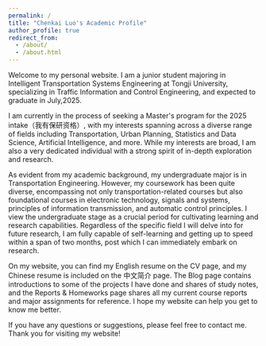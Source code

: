 ```yaml
---
permalink: /
title: "Chenkai Luo's Academic Profile"
author_profile: true
redirect_from: 
  - /about/
  - /about.html
---
```


Welcome to my personal website. I am a junior student majoring in Intelligent Transportation Systems Engineering at Tongji University, specializing in Traffic Information and Control Engineering, and expected to graduate in July,2025.

I am currently in the process of seeking a Master's program for the 2025 intake（我有保研资格）, with my interests spanning across a diverse range of fields including Transportation, Urban Planning, Statistics and Data Science, Artificial Intelligence, and more. While my interests are broad, I am also a very dedicated individual with a strong spirit of in-depth exploration and research.

As evident from my academic background, my undergraduate major is in Transportation Engineering. However, my coursework has been quite diverse, encompassing not only transportation-related courses but also foundational courses in electronic technology, signals and systems, principles of information transmission, and automatic control principles. I view the undergraduate stage as a crucial period for cultivating learning and research capabilities. Regardless of the specific field I will delve into for future research, I am fully capable of self-learning and getting up to speed within a span of two months, post which I can immediately embark on research. 

On my website, you can find my English resume on the CV page, and my Chinese resume is included on the 中文简介 page. The Blog page contains introductions to some of the projects I have done and shares of study notes, and the Reports & Homeworks page shares all my current course reports and major assignments for reference. I hope my website can help you get to know me better. 

If you have any questions or suggestions, please feel free to contact me. Thank you for visiting my website!
